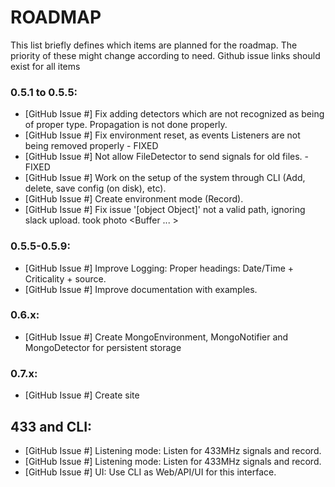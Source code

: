 # ROADMAP  
This list briefly defines which items are planned for the roadmap. The priority of these might change according to need. Github issue links should exist for all items

### 0.5.1 to 0.5.5:  
* [GitHub Issue #] Fix adding detectors which are not recognized as being of proper type. Propagation is not done properly.  
* [GitHub Issue #] Fix environment reset, as events Listeners are not being removed properly - FIXED  
* [GitHub Issue #] Not allow FileDetector to send signals for old files. - FIXED
* [GitHub Issue #] Work on the setup of the system through CLI (Add, delete, save config (on disk), etc).  
* [GitHub Issue #] Create environment mode (Record).   
* [GitHub Issue #] Fix issue '[object Object]' not a valid path, ignoring slack upload. took photo <Buffer ... >
### 0.5.5-0.5.9:  
* [GitHub Issue #] Improve Logging: Proper headings: Date/Time + Criticality + source.  
* [GitHub Issue #] Improve documentation with examples.  
### 0.6.x:  
* [GitHub Issue #] Create MongoEnvironment, MongoNotifier and MongoDetector for persistent storage  
### 0.7.x:  
* [GitHub Issue #] Create site  

## 433 and CLI:
* [GitHub Issue #] Listening mode: Listen for 433MHz signals and record.  
* [GitHub Issue #] Listening mode: Listen for 433MHz signals and record.  
* [GitHub Issue #] UI: Use CLI as Web/API/UI for this interface.  

